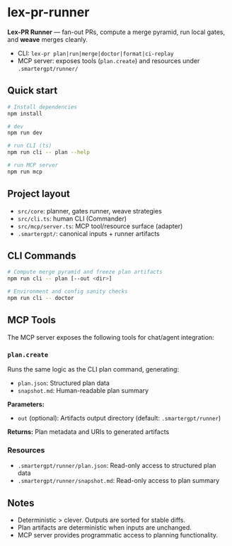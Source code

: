 # lex-pr-runner

**Lex-PR Runner** — fan-out PRs, compute a merge pyramid, run local gates, and **weave** merges cleanly.
- CLI: `lex-pr plan|run|merge|doctor|format|ci-replay`
- MCP server: exposes tools (`plan.create`) and resources under `.smartergpt/runner/`

## Quick start
```bash
# Install dependencies
npm install

# dev
npm run dev

# run CLI (ts)
npm run cli -- plan --help

# run MCP server
npm run mcp
```

## Project layout
- `src/core`: planner, gates runner, weave strategies
- `src/cli.ts`: human CLI (Commander)
- `src/mcp/server.ts`: MCP tool/resource surface (adapter)
- `.smartergpt/`: canonical inputs + runner artifacts

## CLI Commands

```bash
# Compute merge pyramid and freeze plan artifacts
npm run cli -- plan [--out <dir>]

# Environment and config sanity checks
npm run cli -- doctor
```

## MCP Tools

The MCP server exposes the following tools for chat/agent integration:

### `plan.create`
Runs the same logic as the CLI plan command, generating:
- `plan.json`: Structured plan data
- `snapshot.md`: Human-readable plan summary

**Parameters:**
- `out` (optional): Artifacts output directory (default: `.smartergpt/runner`)

**Returns:** Plan metadata and URIs to generated artifacts

### Resources
- `.smartergpt/runner/plan.json`: Read-only access to structured plan data
- `.smartergpt/runner/snapshot.md`: Read-only access to plan summary

## Notes
- Deterministic > clever. Outputs are sorted for stable diffs.
- Plan artifacts are deterministic when inputs are unchanged.
- MCP server provides programmatic access to planning functionality.
